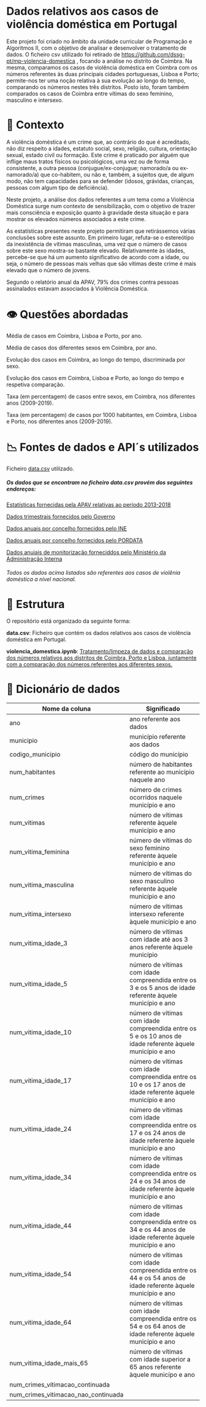 # Dados relativos aos casos de violência doméstica em Portugal

Este projeto foi criado no âmbito da unidade curricular de Programação e Algoritmos II, com o objetivo de analisar e desenvolver o tratamento de dados. 
O ficheiro csv utilizado foi retirado de https://github.com/dssg-pt/mp-violencia-domestica , focando a análise no distrito de Coimbra. Na mesma, comparamos os casos de violência doméstica em Coimbra com os números referentes às duas principais cidades portuguesas, Lisboa e Porto; permite-nos ter uma noção relativa à sua evolução ao longo do tempo, comparando os números nestes três distritos. Posto isto, foram também comparados os casos de Coimbra entre vítimas do sexo feminino, masculino e intersexo.

# 📖 Contexto 

A violência doméstica é um crime que, ao contrário do que é acreditado, não diz respeito a idades, estatuto social, sexo, religião, cultura, orientação sexual, estado civil ou formação. Este crime é praticado por alguém que inflige maus tratos físicos ou psicológicos, uma vez ou de forma consistente, a outra pessoa (conjugue/ex-conjugue; namorado/a ou ex-namorado/a) que co-habitem, ou não e, também, a sujeitos que, de algum modo, não tem capacidades para se defender (idosos, grávidas, crianças, pessoas com algum tipo de deficiência). 

Neste projeto, a análise dos dados referentes a um tema como a Violência Doméstica surge num contexto de sensibilização, com o objetivo de trazer mais consciência e exposição quanto à gravidade desta situação e para mostrar os elevados números associados a este crime. 

As estatísticas presentes neste projeto permitiram que retirássemos várias conclusões sobre este assunto. Em primeiro lugar, refuta-se o estereótipo da inexistência de vítimas masculinas, uma vez que o número de casos sobre este sexo mostra-se bastante elevado. Relativamente às idades, percebe-se que há um aumento significativo de acordo com a idade, ou seja, o número de pessoas mais velhas que são vítimas deste crime é mais elevado que o número de jovens. 

Segundo o relatório anual da APAV, 79% dos crimes contra pessoas assinalados estavam associados à Violência Doméstica.

# 👁️ Questões abordadas 

Média de casos em Coimbra, Lisboa e Porto, por ano.

Média de casos dos diferentes sexos em Coimbra, por ano.

Evolução dos casos em Coimbra, ao longo do tempo, discriminada por sexo.   

Evolução dos casos em Coimbra, Lisboa e Porto, ao longo do tempo e respetiva comparação. 

Taxa (em percentagem) de casos entre sexos, em Coimbra, nos diferentes anos (2009-2019).

Taxa (em percentagem) de casos por 1000 habitantes, em Coimbra, Lisboa e Porto, nos diferentes anos (2009-2019).  


# 📉 Fontes de dados e API´s utilizados 

Ficheiro [data.csv](https://github.com/dssg-pt/mp-violencia-domestica/tree/main/data) utilizado. 

##### Os dados que se encontram no ficheiro **data.csv** provém dos seguintes endereços:

[Estatísticas fornecidas pela APAV relativas ao período 2013-2018](https://apav.pt/apav_v3/images/pdf/Estatisticas_APAV_Violencia_Domestica_2013_2018.pdf)

[Dados trimestrais fornecidos pelo Governo](https://www.cig.gov.pt/area-portal-é-da-violencia/violencia-no-namoro/documentacao/)

[Dados anuais por concelho fornecidos pelo INE](https://www.ine.pt/xportal/xmain?xpid=INE&xpgid=ine_main)

[Dados anuais por concelho fornecidos pelo PORDATA](https://www.pordata.pt/DB/Ambiente+de+Consulta/Nova+Consulta)

[Dados anuiais de monitorização forneciddos pelo Ministério da Administração Interna](https://www.sg.mai.gov.pt/paginas/violenciadomesticarelatorios.aspx)

###### Todos os dados acima listados são referentes aos casos de violênia doméstica a nível nacional. 

# 🧱 Estrutura 

O repositório está organizado da seguinte forma: 

**data.csv**: Ficheiro que contém os dados relativos aos casos de violência doméstica em Portugal.

**violencia_domestica.ipynb**: [Tratamento/limpeza de dados e comparação dos números relativos aos distritos de Coimbra, Porto e Lisboa, juntamente com a comparação dos números referentes aos diferentes sexos.](https://github.com/martabarroso4/Dados-Violencia-Domestica/blob/main/violencia_domestica.ipynb)  

# 📔 Dicionário de dados 

| Nome da coluna | Significado | 
| -------------- | ----------- | 
| ano            | ano referente aos dados
| municipio      | município referente aos dados 
| codigo_municipio | código do município
| num_habitantes | número de habitantes referente ao município naquele ano 
| num_crimes     | número de crimes ocorridos naquele município e ano 
| num_vitimas    | número de vítimas referente àquele município e ano
| num_vitima_feminina | número de vítimas do sexo feminino referente àquele município e ano 
num_vitima_masculina | número de vítimas do sexo masculino referente àquele município e ano
num_vitima_intersexo | número de vítimas intersexo referente àquele município e ano  
num_vitima_idade_3 | número de vítimas com idade até aos 3 anos referente àquele município
num_vitima_idade_5 | número de vítimas com idade compreendida entre os 3 e os 5 anos de idade referente àquele município e ano
num_vitima_idade_10 | número de vítimas com idade compreendida entre os 5 e os 10 anos de idade referente àquele município e ano
num_vitima_idade_17 | número de vítimas com idade compreendida entre os 10 e os 17 anos de idade referente àquele município e ano
num_vitima_idade_24 | número de vítimas com idade compreendida entre os 17 e os 24 anos de idade referente àquele município e ano
num_vitima_idade_34 | número de vítimas com idade compreendida entre os 24 e os 34 anos de idade referente àquele município e ano
num_vitima_idade_44 | número de vítimas com idade compreendida entre os 34 e os 44 anos de idade referente àquele município e ano
num_vitima_idade_54 | número de vítimas com idade compreendida entre os 44 e os 54 anos de idade referente àquele município e ano
num_vitima_idade_64 | número de vítimas com idade compreendida entre os 54 e os 64 anos de idade referente àquele município e ano
num_vitima_idade_mais_65 | número de vítimas com idade superior a 65 anos referente àquele municípo e ano
num_crimes_vitimacao_continuada |  
num_crimes_vitimacao_nao_continuada |  



